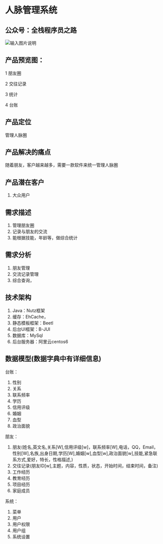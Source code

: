 # 人脉管理系统

## 公众号：全栈程序员之路
![输入图片说明](https://mp.weixin.qq.com/mp/qrcode?scene=10000004&size=102&__biz=MzIzMTE0NTE5Mg==&mid=2651421365&idx=1&sn=ec2b310f1888fca3560ba504af0077f5&send_time= "在这里输入图片标题")

## 产品预览图：
1 朋友圈

2 交往记录

3 统计

4 台账

## 产品定位
管理人脉圈

## 产品解决的痛点
随着朋友，客户越来越多，需要一款软件来统一管理人脉圈

## 产品潜在客户
1. 大众用户

## 需求描述
1. 管理朋友圈
2. 记录与朋友的交流
3. 能根据技能，年龄等，做综合统计

## 需求分析
1. 朋友管理
2. 交流记录管理
3. 综合查询，

## 技术架构
1. Java：Nutz框架
2. 缓存：EhCache，
3. 静态模板框架：Beetl
4. 后台UI框架：B-JUI
5. 数据库：MySql
6. 后台服务器：阿里云centos6

## 数据模型(数据字典中有详细信息)
台账：
1. 性别
2. 关系
3. 联系频率
4. 学历
5. 信用评级
6. 婚姻
7. 血型
8. 政治面貌

朋友：
1. 朋友(姓名,英文名,关系[W],信用评级[w]，联系频率[W],电话，QQ，Email，性别[W],名族,出身日期,学历[W],婚姻[w],血型[w],政治面貌[w],技能,紧急联系方式,爱好，特长，性格描述,)
2. 交往记录(朋友ID[w],主题，内容，性质，状态，开始时间，结束时间，备注)
3. 工作经历
4. 教育经历
5. 项目经历
6. 家庭成员

系统：
1. 菜单
2. 用户
3. 用户权限
4. 用户组
4. 系统设置
